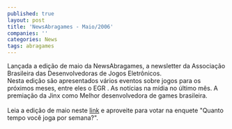 ```yaml
---
published: true
layout: post
title: 'NewsAbragames - Maio/2006'
companies: ''
categories: News
tags: abragames
---
```

Lan&ccedil;ada a edi&ccedil;&atilde;o de maio da NewsAbragames, a newsletter da Associa&ccedil;&atilde;o Brasileira das Desenvolvedoras de Jogos Eletr&ocirc;nicos.<br />Nesta edi&ccedil;&atilde;o s&atilde;o apresentados v&aacute;rios eventos
 sobre jogos para os pr&oacute;ximos meses, entre eles o EGR
.  As not&iacute;cias na m&iacute;dia no &uacute;ltimo m&ecirc;s. A premia&ccedil;&atilde;o da Jinx
 como Melhor desenvolvedora de games brasileira.<br /><br />Leia a edi&ccedil;&atilde;o de maio neste <a href="http://www.abragames.com.br/newsletter/arquivo/06/05/">link</a>
 e aproveite para votar na enquete &quot;Quanto tempo voc&ecirc; joga por semana?&quot;.
